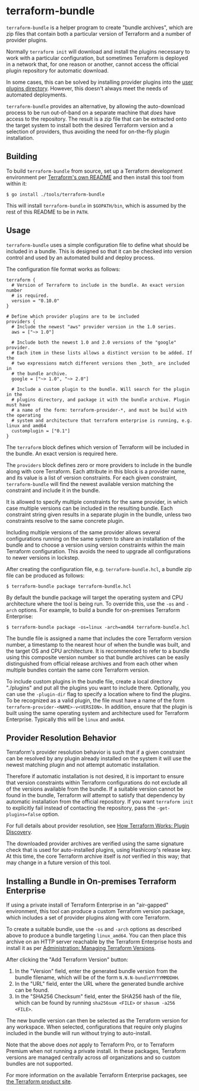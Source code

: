 # terraform-bundle

`terraform-bundle` is a helper program to create "bundle archives", which are
zip files that contain both a particular version of Terraform and a number
of provider plugins.

Normally `terraform init` will download and install the plugins necessary to
work with a particular configuration, but sometimes Terraform is deployed in
a network that, for one reason or another, cannot access the official
plugin repository for automatic download.

In some cases, this can be solved by installing provider plugins into the
[user plugins directory](https://www.terraform.io/docs/configuration/providers.html#third-party-plugins).
However, this doesn't always meet the needs of automated deployments.

`terraform-bundle` provides an alternative, by allowing the auto-download
process to be run out-of-band on a separate machine that _does_ have access
to the repository. The result is a zip file that can be extracted onto the
target system to install both the desired Terraform version and a selection
of providers, thus avoiding the need for on-the-fly plugin installation.

## Building

To build `terraform-bundle` from source, set up a Terraform development
environment per [Terraform's own README](../../README.md) and then install
this tool from within it:

```
$ go install ./tools/terraform-bundle
```

This will install `terraform-bundle` in `$GOPATH/bin`, which is assumed by
the rest of this README to be in `PATH`.

## Usage

`terraform-bundle` uses a simple configuration file to define what should
be included in a bundle. This is designed so that it can be checked into
version control and used by an automated build and deploy process.

The configuration file format works as follows:

```hcl
terraform {
  # Version of Terraform to include in the bundle. An exact version number
  # is required.
  version = "0.10.0"
}

# Define which provider plugins are to be included
providers {
  # Include the newest "aws" provider version in the 1.0 series.
  aws = ["~> 1.0"]

  # Include both the newest 1.0 and 2.0 versions of the "google" provider.
  # Each item in these lists allows a distinct version to be added. If the
  # two expressions match different versions then _both_ are included in
  # the bundle archive.
  google = ["~> 1.0", "~> 2.0"]

  # Include a custom plugin to the bundle. Will search for the plugin in the
  # plugins directory, and package it with the bundle archive. Plugin must have
  # a name of the form: terraform-provider-*, and must be build with the operating
  # system and architecture that terraform enterprise is running, e.g. linux and amd64
  customplugin = ["0.1"]
}

```

The `terraform` block defines which version of Terraform will be included
in the bundle. An exact version is required here.

The `providers` block defines zero or more providers to include in the bundle
along with core Terraform. Each attribute in this block is a provider name,
and its value is a list of version constraints. For each given constraint,
`terraform-bundle` will find the newest available version matching the
constraint and include it in the bundle.

It is allowed to specify multiple constraints for the same provider, in which
case multiple versions can be included in the resulting bundle. Each constraint
string given results in a separate plugin in the bundle, unless two constraints
resolve to the same concrete plugin.

Including multiple versions of the same provider allows several configurations
running on the same system to share an installation of the bundle and to
choose a version using version constraints within the main Terraform
configuration. This avoids the need to upgrade all configurations to newer
versions in lockstep.

After creating the configuration file, e.g. `terraform-bundle.hcl`, a bundle
zip file can be produced as follows:

```
$ terraform-bundle package terraform-bundle.hcl
```

By default the bundle package will target the operating system and CPU
architecture where the tool is being run. To override this, use the `-os` and
`-arch` options. For example, to build a bundle for on-premises Terraform
Enterprise:

```
$ terraform-bundle package -os=linux -arch=amd64 terraform-bundle.hcl
```

The bundle file is assigned a name that includes the core Terraform version
number, a timestamp to the nearest hour of when the bundle was built, and the
target OS and CPU architecture. It is recommended to refer to a bundle using
this composite version number so that bundle archives can be easily
distinguished from official release archives and from each other when multiple
bundles contain the same core Terraform version.

To include custom plugins in the bundle file, create a local directory "./plugins"
and put all the plugins you want to include there. Optionally, you can use the
`-plugin-dir` flag to specify a location where to find the plugins. To be recognized
as a valid plugin, the file must have a name of the form
`terraform-provider-<NAME>-v<VERSION>`. In
addition, ensure that the plugin is built using the same operating system and
architecture used for Terraform Enterprise. Typically this will be `linux` and `amd64`.

## Provider Resolution Behavior

Terraform's provider resolution behavior is such that if a given constraint
can be resolved by any plugin already installed on the system it will use
the newest matching plugin and not attempt automatic installation.

Therefore if automatic installation is not desired, it is important to ensure
that version constraints within Terraform configurations do not exclude all
of the versions available from the bundle. If a suitable version cannot be
found in the bundle, Terraform _will_ attempt to satisfy that dependency by
automatic installation from the official repository. If you want
`terraform init` to explicitly fail instead of contacting the repository, pass
the `-get-plugins=false` option.

For full details about provider resolution, see
[How Terraform Works: Plugin Discovery](https://www.terraform.io/docs/extend/how-terraform-works.html#discovery).

The downloaded provider archives are verified using the same signature check
that is used for auto-installed plugins, using Hashicorp's release key. At
this time, the core Terraform archive itself is _not_ verified in this way;
that may change in a future version of this tool.

## Installing a Bundle in On-premises Terraform Enterprise

If using a private install of Terraform Enterprise in an "air-gapped"
environment, this tool can produce a custom Terraform version package, which
includes a set of provider plugins along with core Terraform.

To create a suitable bundle, use the `-os` and `-arch` options as described
above to produce a bundle targeting `linux_amd64`. You can then place this
archive on an HTTP server reachable by the Terraform Enterprise hosts and
install it as per
[Administration: Managing Terraform Versions](https://www.terraform.io/docs/enterprise/private/admin/resources.html#managing-terraform-versions).

After clicking the "Add Terraform Version" button:

1. In the "Version" field, enter the generated bundle version from the bundle
   filename, which will be of the form `N.N.N-bundleYYYYMMDDHH`.
2. In the "URL" field, enter the URL where the generated bundle archive can be found.
3. In the "SHA256 Checksum" field, enter the SHA256 hash of the file, which can
   be found by running `sha256sum <FILE>` or `shasum -a256 <FILE>`.

The new bundle version can then be selected as the Terraform version for
any workspace. When selected, configurations that require only plugins
included in the bundle will run without trying to auto-install.

Note that the above does _not_ apply to Terraform Pro, or to Terraform Premium
when not running a private install. In these packages, Terraform versions
are managed centrally across _all_ organizations and so custom bundles are not
supported.

For more information on the available Terraform Enterprise packages, see
[the Terraform product site](https://www.hashicorp.com/products/terraform/).
